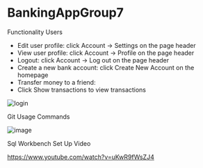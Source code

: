 # BankingAppGroup7

Functionality
Users

* Edit user profile: click Account -> Settings on the page header
* View user profile: click Account -> Profile on the page header
* Logout: click Account -> Log out on the page header
* Create a new bank account: click Create New Account on the homepage
* Transfer money to a friend:
* Click Show transactions to view transactions


![login](https://user-images.githubusercontent.com/58495779/114116880-59911d00-989a-11eb-86cc-3d14660de721.jpg)

Git Usage Commands


![image](https://user-images.githubusercontent.com/58495779/114218099-d6b1a600-991d-11eb-9dfb-b96647b65692.png)

Sql Workbench Set Up Video

https://www.youtube.com/watch?v=uKwR9fWsZJ4

